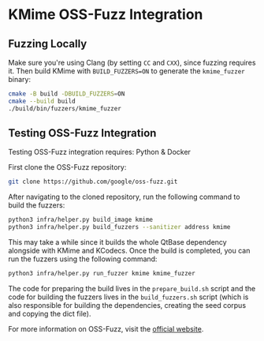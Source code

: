 <!-- SPDX-FileCopyrightText: 2025 Azhar Momin <azhar.momin@kdemail.net> -->
<!-- SPDX-License-Identifier: CC-BY-SA-4.0 -->

# KMime OSS-Fuzz Integration

## Fuzzing Locally
Make sure you're using Clang (by setting `CC` and `CXX`), since fuzzing requires it. Then build KMime with `BUILD_FUZZERS=ON` to generate the `kmime_fuzzer` binary:
```sh
cmake -B build -DBUILD_FUZZERS=ON
cmake --build build
./build/bin/fuzzers/kmime_fuzzer
```

## Testing OSS-Fuzz Integration
Testing OSS-Fuzz integration requires: Python & Docker

First clone the OSS-Fuzz repository:
```sh
git clone https://github.com/google/oss-fuzz.git
```

After navigating to the cloned repository, run the following command to build the fuzzers:
```sh
python3 infra/helper.py build_image kmime
python3 infra/helper.py build_fuzzers --sanitizer address kmime
```

This may take a while since it builds the whole QtBase dependency alongside with KMime and KCodecs. Once the build is completed, you can run the fuzzers using the following command:
```sh
python3 infra/helper.py run_fuzzer kmime kmime_fuzzer
```

The code for preparing the build lives in the `prepare_build.sh` script and the code for building the fuzzers lives in the `build_fuzzers.sh` script (which is also responsible for building the dependencies, creating the seed corpus and copying the dict file).

For more information on OSS-Fuzz, visit the [official website](https://google.github.io/oss-fuzz/).
